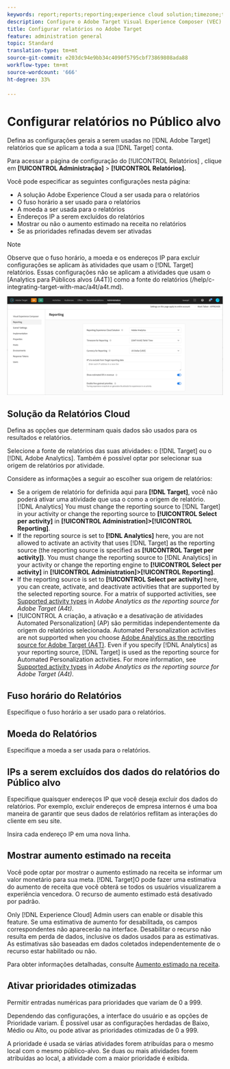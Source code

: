 ```yaml
---
keywords: report;reports;reporting;experience cloud solution;timezone;time zone;currency;exclude IPs;estimated lift in revenue;revenue;lift in revenue;fine-grained priorities;fine-grained
description: Configure o Adobe Target Visual Experience Composer (VEC) especificando suas configurações gerais, configuração do visor móvel e seletores de CSS.
title: Configurar relatórios no Adobe Target
feature: administration general
topic: Standard
translation-type: tm+mt
source-git-commit: e203dc94e9bb34c4090f5795cbf73869808ada88
workflow-type: tm+mt
source-wordcount: '666'
ht-degree: 33%

---
```



# Configurar relatórios no Público alvo

Defina as configurações gerais a serem usadas no [!DNL Adobe Target] relatórios que se aplicam a toda a sua [!DNL Target] conta.

Para acessar a página de configuração do [!UICONTROL Relatórios] , clique em **[!UICONTROL Administração]** > **[!UICONTROL Relatórios].**

Você pode especificar as seguintes configurações nesta página:

* A solução Adobe Experience Cloud a ser usada para o relatórios
* O fuso horário a ser usado para o relatórios
* A moeda a ser usada para o relatórios
* Endereços IP a serem excluídos do relatórios
* Mostrar ou não o aumento estimado na receita no relatórios
* Se as prioridades refinadas devem ser ativadas

>[!NOTE]
>
>Observe que o fuso horário, a moeda e os endereços IP para excluir configurações se aplicam às atividades que usam o [!DNL Target] relatórios. Essas configurações não se aplicam a atividades que usam o [Analytics para Públicos alvos (A4T)] como a fonte do relatórios (/help/c-integrating-target-with-mac/a4t/a4t.md).

![página relatórios](/help/administrating-target/assets/reporting.png)

## Solução da Relatórios Cloud

Defina as opções que determinam quais dados são usados para os resultados e relatórios.

Selecione a fonte de relatórios das suas atividades: o [!DNL Target] ou o [!DNL Adobe Analytics]. Também é possível optar por selecionar sua origem de relatórios por atividade.

Considere as informações a seguir ao escolher sua origem de relatórios:

* Se a origem de relatório for definida aqui para **[!DNL Target]**, você não poderá ativar uma atividade que usa o como a origem de relatório. [!DNL Analytics] You must change the reporting source to [!DNL Target] in your activity or change the reporting source to **[!UICONTROL Select per activity]** in **[!UICONTROL Administration]>[!UICONTROL Reporting]**.
* If the reporting source is set to **[!DNL Analytics]** here, you are not allowed to activate an activity that uses [!DNL Target] as the reporting source (the reporting source is specified as **[!UICONTROL Target per activity])**. You must change the reporting source to [!DNL Analytics] in your activity or change the reporting engine to **[!UICONTROL Select per activity]** in **[!UICONTROL Administration]>[!UICONTROL Reporting]**.
* If the reporting source is set to **[!UICONTROL Select per activity]** here, you can create, activate, and deactivate activities that are supported by the selected reporting source. For a matrix of supported activities, see [Supported activity types](/help/c-integrating-target-with-mac/a4t/a4t.md#section_F487896214BF4803AF78C552EF1669AA) in *Adobe Analytics as the reporting source for Adobe Target (A4t)*.
* [!UICONTROL A criação, a ativação e a desativação de atividades Automated Personalization] (AP) são permitidas independentemente da origem do relatórios selecionada. Automated Personalization activities are not supported when you choose [Adobe Analytics as the reporting source for Adobe Target (A4T)](/help/c-integrating-target-with-mac/a4t/a4t.md). Even if you specify [!DNL Analytics] as your reporting source, [!DNL Target] is used as the reporting source for Automated Personalization activities. For more information, see [Supported activity types](/help/c-integrating-target-with-mac/a4t/a4t.md#section_F487896214BF4803AF78C552EF1669AA) in *Adobe Analytics as the reporting source for Adobe Target (A4t)*.

## Fuso horário do Relatórios

Especifique o fuso horário a ser usado para o relatórios.

## Moeda do Relatórios

Especifique a moeda a ser usada para o relatórios.

## IPs a serem excluídos dos dados do relatórios do Público alvo

Especifique quaisquer endereços IP que você deseja excluir dos dados do relatórios. Por exemplo, excluir endereços de empresa internos é uma boa maneira de garantir que seus dados de relatórios reflitam as interações do cliente em seu site.

Insira cada endereço IP em uma nova linha.

## Mostrar aumento estimado na receita

Você pode optar por mostrar o aumento estimado na receita se informar um valor monetário para sua meta. [!DNL Target]O pode fazer uma estimativa do aumento de receita que você obterá se todos os usuários visualizarem a experiência vencedora. O recurso de aumento estimado está desativado por padrão.

Only [!DNL Experience Cloud] Admin users can enable or disable this feature. Se uma estimativa de aumento for desabilitada, os campos correspondentes não aparecerão na interface. Desabilitar o recurso não resulta em perda de dados, inclusive os dados usados para as estimativas. As estimativas são baseadas em dados coletados independentemente de o recurso estar habilitado ou não.

Para obter informações detalhadas, consulte [Aumento estimado na receita](/help/administrating-target/r-target-account-preferences/estimating-lift-in-revenue.md).

## Ativar prioridades otimizadas

Permitir entradas numéricas para prioridades que variam de 0 a 999.

Dependendo das configurações, a interface do usuário e as opções de Prioridade variam. É possível usar as configurações herdadas de Baixo, Médio ou Alto, ou pode ativar as prioridades otimizadas de 0 a 999.

A prioridade é usada se várias atividades forem atribuídas para o mesmo local com o mesmo público-alvo. Se duas ou mais atividades forem atribuídas ao local, a atividade com a maior prioridade é exibida.
